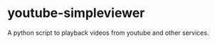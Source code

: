 youtube-simpleviewer
====================

A python script to playback videos from youtube and other services.
